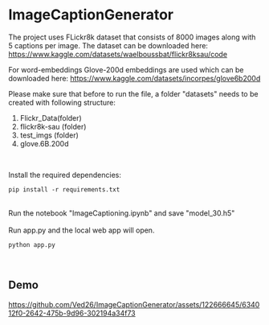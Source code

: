 # ImageCaptionGenerator

The project uses FLickr8k dataset that consists of 8000 images along with 5 captions per image. The dataset can be downloaded here: https://www.kaggle.com/datasets/waelboussbat/flickr8ksau/code<br>

For word-embeddings Glove-200d embeddings are used which can be downloaded here: https://www.kaggle.com/datasets/incorpes/glove6b200d
<br>

Please make sure that before to run the file, a folder "datasets" needs to be created with following structure:
<br>
  1. Flickr_Data(folder)
  2. flickr8k-sau (folder)
  3. test_imgs (folder)
  4. glove.6B.200d 
<br>

Install the required dependencies:
<br>

```pip install -r requirements.txt```

<br>
Run the  notebook "ImageCaptioning.ipynb" and save "model_30.h5"
<br>

<br>
Run app.py and the local web app will open.
<br>


```python app.py```

<br>


## Demo


https://github.com/Ved26/ImageCaptionGenerator/assets/122666645/634012f0-2642-475b-9d96-302194a34f73


